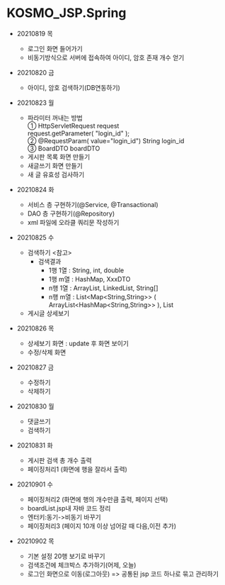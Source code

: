 # KOSMO_JSP.Spring

- 20210819 목
  - 로그인 화면 들어가기
  - 비동기방식으로 서버에 접속하여 아이디, 암호 존재 개수 얻기 


- 20210820 금
  - 아이디, 암호 검색하기(DB연동하기)


- 20210823 월
  - 파라미터 꺼내는 방법  
    ① HttpServletRequest request  
      request.getParameter( "login_id" );  
    ② @RequestParam( value="login_id") String login_id  
    ③ BoardDTO boardDTO  
  - 게시판 목록 화면 만들기
  - 새글쓰기 화면 만들기
  - 새 글 유효성 검사하기

- 20210824 화
  - 서비스 층 구현하기(@Service, @Transactional)
  - DAO 층 구현하기(@Repository)
  - xml 파일에 오라클 쿼리문 작성하기

- 20210825 수
  - 검색하기 
    <참고>
      - 검색결과
        -  1행 1열 : String, int, double
        -  1행 m열 : HashMap, XxxDTO
        -  n행 1열 : ArrayList, LinkedList, String[]
        -  n행 m열 : List<Map<String,String>> (  ArrayList<HashMap<String,String>>  ), List<XxxDTO>
  - 게시글 상세보기
  
- 20210826 목
  - 상세보기 화면 : update 후 화면 보이기
  - 수정/삭제 화면
  
- 20210827 금
   - 수정하기
   - 삭제하기

- 20210830 월
   - 댓글쓰기
   - 검색하기

- 20210831 화
   - 게시판 검색 총 개수 출력
   - 페이징처리1 (화면에 행을 잘라서 출력)
  
 - 20210901 수
   - 페이징처리2 (화면에 행의 개수만큼 출력, 페이지 선택)
   - boardList.jsp내 자바 코드 정리
   - 엔터키:동기->비동기 바꾸기
   - 페이징처리3 (페이지 10개 이상 넘어갈 때 다음,이전 추가)
  
- 20210902 목
   - 기본 설정 20행 보기로 바꾸기
   - 검색조건에 체크박스 추가하기(어제, 오늘)
   - 로그인 화면으로 이동(로그아웃) => 공통된 jsp 코드 하나로 묶고 관리하기
